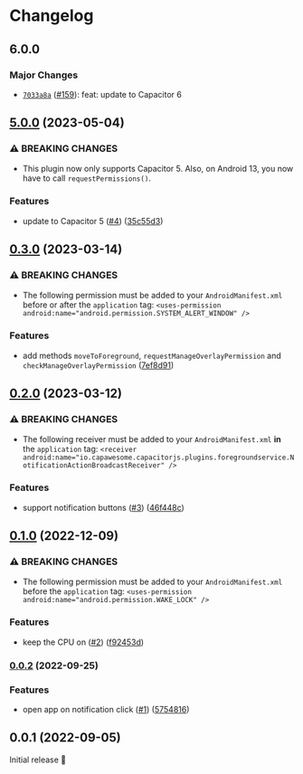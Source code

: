 # Changelog

## 6.0.0

### Major Changes

- [`7033a8a`](https://github.com/capawesome-team/capacitor-plugins/commit/7033a8a42984523902f125239c3623e1e872b489) ([#159](https://github.com/capawesome-team/capacitor-plugins/pull/159)): feat: update to Capacitor 6

## [5.0.0](https://github.com/capawesome-team/sponsorware/compare/v0.3.0...v5.0.0) (2023-05-04)

### ⚠ BREAKING CHANGES

- This plugin now only supports Capacitor 5. Also, on Android 13, you now have to call `requestPermissions()`.

### Features

- update to Capacitor 5 ([#4](https://github.com/capawesome-team/sponsorware/issues/4)) ([35c55d3](https://github.com/capawesome-team/sponsorware/commit/35c55d333b421f6ae77f89081b27afe549350742))

## [0.3.0](https://github.com/capawesome-team/sponsorware/compare/v0.2.0...v0.3.0) (2023-03-14)

### ⚠ BREAKING CHANGES

- The following permission must be added to your `AndroidManifest.xml` before or after the `application` tag: `<uses-permission android:name="android.permission.SYSTEM_ALERT_WINDOW" />`

### Features

- add methods `moveToForeground`, `requestManageOverlayPermission` and `checkManageOverlayPermission` ([7ef8d91](https://github.com/capawesome-team/sponsorware/commit/7ef8d91bd7ad8cd704d34f5ad2925069f50549b0))

## [0.2.0](https://github.com/capawesome-team/sponsorware/compare/v0.1.0...v0.2.0) (2023-03-12)

### ⚠ BREAKING CHANGES

- The following receiver must be added to your `AndroidManifest.xml` **in** the `application` tag: `<receiver android:name="io.capawesome.capacitorjs.plugins.foregroundservice.NotificationActionBroadcastReceiver" />`

### Features

- support notification buttons ([#3](https://github.com/capawesome-team/sponsorware/issues/3)) ([46f448c](https://github.com/capawesome-team/sponsorware/commit/46f448ce737ab5b8355e5adc9483c355343f7040))

## [0.1.0](https://github.com/capawesome-team/sponsorware/compare/v0.0.2...v0.1.0) (2022-12-09)

### ⚠ BREAKING CHANGES

- The following permission must be added to your `AndroidManifest.xml` before the `application` tag: `<uses-permission android:name="android.permission.WAKE_LOCK" />`

### Features

- keep the CPU on ([#2](https://github.com/capawesome-team/sponsorware/issues/2)) ([f92453d](https://github.com/capawesome-team/sponsorware/commit/f92453dc9594ae622e2745731187ad8dd5fdf2ff))

### [0.0.2](https://github.com/capawesome-team/sponsorware/compare/v0.0.1...v0.0.2) (2022-09-25)

### Features

- open app on notification click ([#1](https://github.com/capawesome-team/sponsorware/issues/1)) ([5754816](https://github.com/capawesome-team/sponsorware/commit/57548161aced2ceac89021c74936c84977875977))

## 0.0.1 (2022-09-05)

Initial release 🎉

